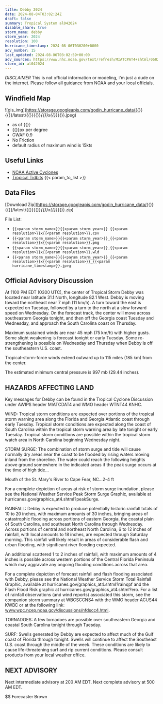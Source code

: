 ```yaml
---
title: Debby 2024
date: 2024-08-04T03:02:24Z
draft: false
summary: Tropical System al042024
disable_share: true
storm_name: debby
storm_year: 2024
resolution: 100
hurricane_timestamp: 2024-08-06T030200+0000
adv_number: 15
last_updated: 2024-08-06T03:02:59+00:00
adv_sources: https://www.nhc.noaa.gov/text/refresh/MIATCPAT4+shtml/060238.shtml;https://www.nhc.noaa.gov/refresh/graphics_at4+shtml/213329.shtml?cone
storm_id: al042024
---
```

*DISCLAIMER* This is not official information or modeling, I'm just a dude on the internet.  Please follow all guidance from NOAA and your local officials.

## Windfield Map
![gis_img](https://storage.googleapis.com/godin_hurricane_data/{{<param storm_name>}}{{<param storm_year>}}/latest/{{<param storm_name>}}{{<param storm_year>}}_{{<param resolution>}}x{{<param resolution>}}_{{<param hurricane_timestamp>}}.jpeg)

- as of {{<param last_updated>}}
- {{<param resolution>}}px per degree
- GWAF 0.9
- No Friction
- default radius of maximum wind is 15kts

## Useful Links
- [NOAA Active Cyclones](https://www.nhc.noaa.gov/)
- [Tropical Tidbits](https://www.tropicaltidbits.com/storminfo/)
{{< param_to_list >}}

## Data Files
[Download Zip](https://storage.googleapis.com/godin_hurricane_data/{{<param storm_name>}}{{<param storm_year>}}/latest/{{<param storm_name>}}{{<param storm_year>}}_{{<param resolution>}}x{{<param resolution>}}_{{<param hurricane_timestamp>}}.zip)

File List:
- `{{<param storm_name>}}{{<param storm_year>}}_{{<param resolution>}}x{{<param resolution>}}.csv`
- `{{<param storm_name>}}{{<param storm_year>}}_{{<param resolution>}}x{{<param resolution>}}.png`
- `{{<param storm_name>}}{{<param storm_year>}}_{{<param resolution>}}x{{<param resolution>}}.wld`
- `{{<param storm_name>}}{{<param storm_year>}}_{{<param resolution>}}x{{<param resolution>}}_{{<param hurricane_timestamp>}}.jpeg`


## Official Advisory Discussion
At 1100 PM EDT (0300 UTC), the center of Tropical Storm Debby was
located near latitude 31.1 North, longitude 82.1 West. Debby is
moving toward the northeast near 7 mph (11 km/h).  A turn toward 
the east is expected on Tuesday, followed by a turn to the north at 
a slow forward speed on Wednesday. On the forecast track, the center
will move across southeastern Georgia tonight, and then off the 
Georgia coast Tuesday and Wednesday, and approach the South 
Carolina coast on Thursday.
 
Maximum sustained winds are near 45 mph (75 km/h) with higher gusts.
Some slight weakening is forecast tonight or early Tuesday.  Some 
re-strengthening is possible on Wednesday and Thursday when Debby 
is off the southeastern U.S. coast.
 
Tropical-storm-force winds extend outward up to 115 miles (185 km)
from the center.
 
The estimated minimum central pressure is 997 mb (29.44 inches).
 
 
HAZARDS AFFECTING LAND
----------------------
Key messages for Debby can be found in the Tropical Cyclone
Discussion under AWIPS header MIATCDAT4 and WMO header WTNT44 KNHC.
 
WIND:  Tropical storm conditions are expected over portions of the
tropical storm warning area along the Florida and Georgia Atlantic
coast through early Tuesday.  Tropical storm conditions are 
expected along the coast of South Carolina within the tropical 
storm warning area by late tonight or early Tuesday.  Tropical 
storm conditions are possible within the tropical storm watch area 
in North Carolina beginning Wednesday night.
 
STORM SURGE: The combination of storm surge and tide will cause
normally dry areas near the coast to be flooded by rising waters
moving inland from the shoreline. The water could reach the
following heights above ground somewhere in the indicated areas if
the peak surge occurs at the time of high tide...
 
Mouth of the St. Mary's River to Cape Fear, NC...2-4 ft
 
For a complete depiction of areas at risk of storm surge inundation,
please see the National Weather Service Peak Storm Surge Graphic,
available at hurricanes.gov/graphics_at4.shtml?peakSurge.
 
RAINFALL: Debby is expected to produce potentially historic 
rainfall totals of 10 to 20 inches, with maximum amounts of 30 
inches, bringing areas of catastrophic flooding across portions of 
eastern Georgia, the coastal plain of South Carolina, and southeast 
North Carolina through Wednesday.  Across portions of central and 
northeast North Carolina, 6 to 12 inches of rainfall, with local 
amounts to 18 inches, are expected through Saturday morning. This 
rainfall will likely result in areas of considerable flash and urban 
flooding, with significant river flooding expected.  

An additional scattered 1 to 2 inches of rainfall, with maximum 
amounts of 4 inches is possible across western portions of the 
Central Florida Peninsula which may aggravate any ongoing flooding 
conditions across that area.  
  
For a complete depiction of forecast rainfall and flash flooding 
associated with  Debby, please see the National Weather Service 
Storm Total Rainfall Graphic, available at 
hurricanes.gov/graphics_at4.shtml?rainqpf and the Flash Flood Risk 
graphic at hurricanes.gov/graphics_at4.shtml?ero.  For a list of 
rainfall observations (and wind reports) associated this storm, see 
the companion storm summary at WBCSCCNS4 with the WMO header ACUS44 
KWBC or at the following link:
www.wpc.ncep.noaa.gov/discussions/nfdscc4.html. 
 
TORNADOES: A few tornadoes are possible over southeastern Georgia 
and coastal South Carolina tonight through Tuesday.
 
SURF:  Swells generated by Debby are expected to affect much of the
Gulf coast of Florida through tonight.  Swells will continue to
affect the Southeast U.S. coast through the middle of the week.
These conditions are likely to cause life-threatening surf and rip
current conditions. Please consult products from your local weather
office.
 
 
NEXT ADVISORY
-------------
Next intermediate advisory at 200 AM EDT.
Next complete advisory at 500 AM EDT.
 
$$
Forecaster Brown